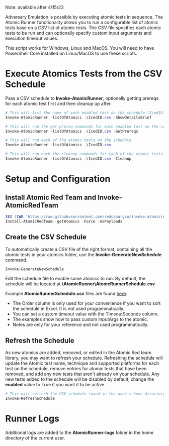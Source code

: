 Note: available after 4\15\23

Adversary Emulation is possible by executing atomic tests in sequence. The Atomic Runner functionality allows you to run a configurable list of atomic tests base on a CSV list of atomic tests. The CSV file specifies each atomic tests to be run and can optionally specify custom input arguments and execution timeout values.

This script works for Windows, Linux and MacOS. You will need to have PowerShell Core installed on Linux/MacOS to use these scripts.

# Execute Atomics Tests from the CSV Schedule

Pass a CSV schedule to **Invoke-AtomicRunner**, optionally getting prereqs for each atomic test first and then cleanup up after.

```powershell
# This will list the name of each enabled test on the schedule (IcedID.csv in the current directory)
Invoke-AtomicRunner -listOfAtomics .\IcedID.csv -ShowDetailsBrief
```

```powershell
# This will run the get-prereq commands for each enabled test on the schedule
Invoke-AtomicRunner -listOfAtomics .\IcedID.csv -GetPrereqs
```

```powershell
# This will run each of the atomic tests on the schedule
Invoke-AtomicRunner -listOfAtomics .\IcedID.csv
```

```powershell
# This will run each the cleanup commands for each of the atomic tests on the schedule
Invoke-AtomicRunner -listOfAtomics .\IcedID.csv -Cleanup
```

# Setup and Configuration
## Install Atomic Red Team and Invoke-AtomicRedTeam

```powershell
IEX (IWR 'https://raw.githubusercontent.com/redcanaryco/invoke-atomicredteam/master/install-atomicredteam.ps1' -UseBasicParsing);
Install-AtomicRedTeam -getAtomics -Force -noPayloads
```
## Create the CSV Schedule

To automatically create a CSV file of the right format, containing all the atomic tests in your atomics folder, use the **Invoke-GenerateNewSchedule** command.

```powershell
Invoke-GenerateNewSchedule
```
Edit the schedule file to enable some atomics to run. By default, the schedule will be located at **<user-home-dir>\AtomicRunner\AtomcRunnerSchedule.csv**

Example **AtomicRunnerSchedule.csv** files are found [here](https://github.com/clr2of8/AttackEmulationTools/tree/main/Samples/Emulations).

* The Order column is only used for your convenience if you want to sort the schedule in Excel. It is not used programmatically.
* You can set a custom timeout value with the TimeoutSeconds column.
* The examples show how to pass custom InputArgs to the atomic.
* Notes are only for your reference and not used programmatically.

## Refresh the Schedule

As new atomics are added, removed, or edited in the Atomic Red team library, you may want to refresh your schedule. Refreshing the schedule will update the Atomic test name, technique and supported platforms for each test on the schedule, remove entries for atomic tests that have been removed, and add any new tests that aren't already on your schedule. Any new tests added to the schedule will be disabled by default, change the **enabled** value to True if you want it to be active.

```powershell
# This will refresh the CSV schedule found in the user's home directory at AtomicRunner\AtomicRunnerSchedule.csv
Invoke-RefreshSchedule
```

# Runner Logs

Additional logs are added to the **AtomicRunner-logs** folder in the home directory of the current user.

